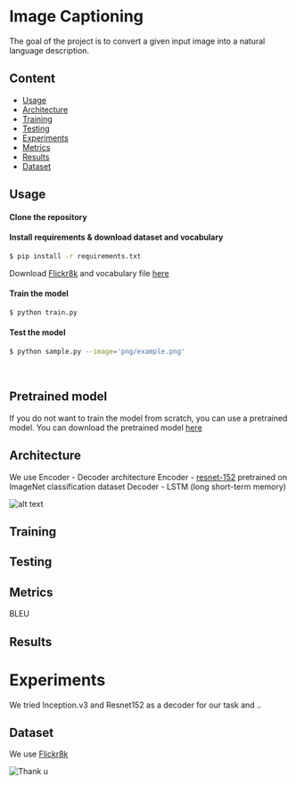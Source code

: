 # Image Captioning


The goal of the project is to convert a given input image into a natural language description. 

## Content

- [Usage](#usage)
- [Architecture](#architecture)
- [Training](#training)
- [Testing](#testing)
- [Experiments](#experiments)
- [Metrics](#metrics)
- [Results](#results)
- [Dataset](#dataset)


## Usage

#### Clone the repository

#### Install requirements & download dataset and vocabulary

```bash
$ pip install -r requirements.txt
```
Download [Flickr8k](http://academictorrents.com/details/9dea07ba660a722ae1008c4c8afdd303b6f6e53b) and
vocabulary file [here](https://www.dropbox.com/s/26adb7y9m98uisa/vocap.zip?dl=0)

#### Train the model

```bash
$ python train.py    
```

#### Test the model 

```bash
$ python sample.py --image='png/example.png'
```

<br>

## Pretrained model
If you do not want to train the model from scratch, you can use a pretrained model. You can download the pretrained model [here]() 


## Architecture
We use Encoder - Decoder architecture
Encoder -  [resnet-152](https://arxiv.org/abs/1512.03385) pretrained on ImageNet classification dataset
Decoder - LSTM (long short-term memory)

![alt text](https://images.app.goo.gl/q4zBwk9799hKpXaf6)
## Training

## Testing

## Metrics

BLEU

## Results
# Experiments
We tried Inception.v3 and Resnet152 as a decoder for our task and ..
## Dataset
We use [Flickr8k](http://academictorrents.com/details/9dea07ba660a722ae1008c4c8afdd303b6f6e53b)


![Thank u](https://media.giphy.com/media/jNdw5Qmy5MOpq/giphy.gif)
